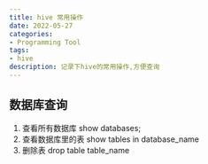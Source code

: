 ```yaml
---
title: hive 常用操作
date: 2022-05-27
categories:
- Programming Tool
tags:
- hive
description: 记录下hive的常用操作,方便查询
---
```



## 数据库查询

1. 查看所有数据库 show databases;
2. 查看数据库里的表 show tables in database_name
2. 删除表 drop table table_name